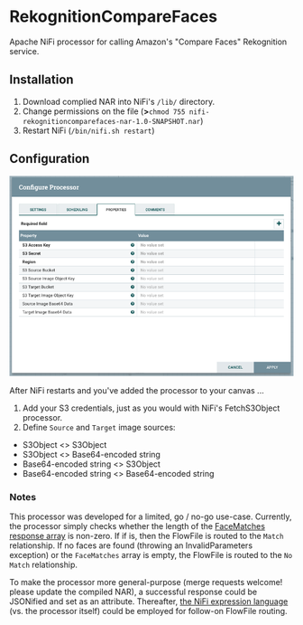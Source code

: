 # RekognitionCompareFaces #

Apache NiFi processor for calling Amazon's "Compare Faces" Rekognition service.

## Installation ##

 1. Download complied NAR into NiFi's `/lib/` directory.
 2. Change permissions on the file (**>**`chmod 755 nifi-rekognitioncomparefaces-nar-1.0-SNAPSHOT.nar`)
 3. Restart NiFi (`/bin/nifi.sh restart`)

## Configuration ##

![Property Configuration](https://raw.githubusercontent.com/danshev/nifi-rekognition-compare-faces/master/property-config.png)

After NiFi restarts and you've added the processor to your canvas ...

 1. Add your S3 credentials, just as you would with NiFi's FetchS3Object processor.
 2. Define `Source` and `Target` image sources:
  - S3Object <> S3Object
  - S3Object <> Base64-encoded string
  - Base64-encoded string <> S3Object
  - Base64-encoded string <> Base64-encoded string
  
  
  ### Notes ###
  This processor was developed for a limited, go / no-go use-case.  Currently, the processor simply checks whether the length of the [FaceMatches response array](https://docs.aws.amazon.com/rekognition/latest/dg/API_CompareFaces.html#API_CompareFaces_ResponseSyntax) is non-zero.  If if is, then the FlowFile is routed to the `Match` relationship.  If no faces are found (throwing an InvalidParameters exception) or the `FaceMatches` array is empty, the FlowFile is routed to the `No Match` relationship.

  To make the processor more general-purpose (merge requests welcome! please update the compiled NAR), a successful response could be JSONified and set as an attribute.  Thereafter, [the NiFi expression language](https://nifi.apache.org/docs/nifi-docs/html/expression-language-guide.html#jsonpath) (vs. the processor itself) could be employed for follow-on FlowFile routing. 

